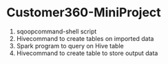 # Customer360-MiniProject
1. sqoopcommand-shell script
2. Hivecommand to create tables on imported data
3. Spark program to query on Hive table
4. Hivecommand to create table to store output data
